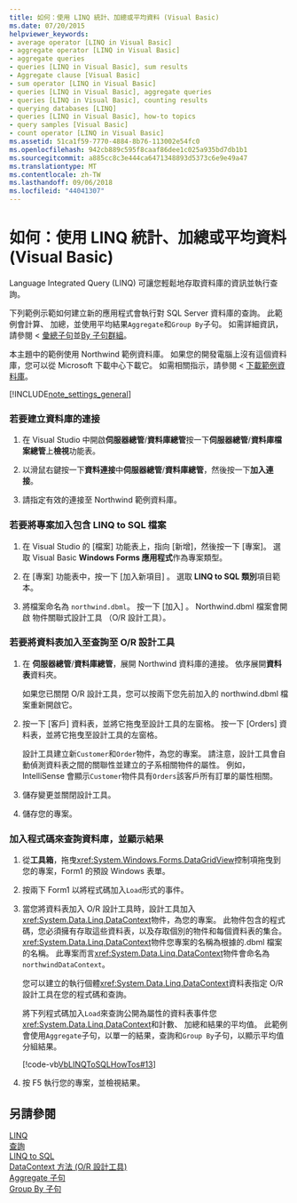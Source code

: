 ```yaml
---
title: 如何：使用 LINQ 統計、加總或平均資料 (Visual Basic)
ms.date: 07/20/2015
helpviewer_keywords:
- average operator [LINQ in Visual Basic]
- aggregate operator [LINQ in Visual Basic]
- aggregate queries
- queries [LINQ in Visual Basic], sum results
- Aggregate clause [Visual Basic]
- sum operator [LINQ in Visual Basic]
- queries [LINQ in Visual Basic], aggregate queries
- queries [LINQ in Visual Basic], counting results
- querying databases [LINQ]
- queries [LINQ in Visual Basic], how-to topics
- query samples [Visual Basic]
- count operator [LINQ in Visual Basic]
ms.assetid: 51ca1f59-7770-4884-8b76-113002e54fc0
ms.openlocfilehash: 942cb889c595f8caaf86dee1c025a935bd7db1b1
ms.sourcegitcommit: a885cc8c3e444ca6471348893d5373c6e9e49a47
ms.translationtype: MT
ms.contentlocale: zh-TW
ms.lasthandoff: 09/06/2018
ms.locfileid: "44041307"
---
```

# <a name="how-to-count-sum-or-average-data-by-using-linq-visual-basic"></a>如何：使用 LINQ 統計、加總或平均資料 (Visual Basic)
Language Integrated Query (LINQ) 可讓您輕鬆地存取資料庫的資訊並執行查詢。  
  
 下列範例示範如何建立新的應用程式會執行對 SQL Server 資料庫的查詢。 此範例會計算、 加總，並使用平均結果`Aggregate`和`Group By`子句。 如需詳細資訊，請參閱 <<c0> [ 彙總子句](../../../../visual-basic/language-reference/queries/aggregate-clause.md)並[By 子句群組](../../../../visual-basic/language-reference/queries/group-by-clause.md)。  
  
 本主題中的範例使用 Northwind 範例資料庫。 如果您的開發電腦上沒有這個資料庫，您可以從 Microsoft 下載中心下載它。 如需相關指示，請參閱 <<c0> [ 下載範例資料庫](../../../../framework/data/adonet/sql/linq/downloading-sample-databases.md)。  
  
[!INCLUDE[note_settings_general](~/includes/note-settings-general-md.md)]  
  
### <a name="to-create-a-connection-to-a-database"></a>若要建立資料庫的連接  
  
1.  在 Visual Studio 中開啟**伺服器總管**/**資料庫總管**按一下**伺服器總管**/**資料庫檔案總管**上**檢視**功能表。  
  
2.  以滑鼠右鍵按一下**資料連接**中**伺服器總管**/**資料庫總管**，然後按一下**加入連接**。  
  
3.  請指定有效的連接至 Northwind 範例資料庫。  
  
### <a name="to-add-a-project-that-contains-a-linq-to-sql-file"></a>若要將專案加入包含 LINQ to SQL 檔案  
  
1.  在 Visual Studio 的 [檔案] 功能表上，指向 [新增]，然後按一下 [專案]。 選取 Visual Basic **Windows Forms 應用程式**作為專案類型。  
  
2.  在 [專案]  功能表中，按一下 [加入新項目] 。 選取  **LINQ to SQL 類別**項目範本。  
  
3.  將檔案命名為 `northwind.dbml`。 按一下 [加入] 。 Northwind.dbml 檔案會開啟 物件關聯式設計工具 （O/R 設計工具）。  
  
### <a name="to-add-tables-to-query-to-the-or-designer"></a>若要將資料表加入至查詢至 O/R 設計工具  
  
1.  在 **伺服器總管**/**資料庫總管**，展開 Northwind 資料庫的連接。 依序展開**資料表**資料夾。  
  
     如果您已關閉 O/R 設計工具，您可以按兩下您先前加入的 northwind.dbml 檔案重新開啟它。  
  
2.  按一下 [客戶] 資料表，並將它拖曳至設計工具的左窗格。 按一下 [Orders] 資料表，並將它拖曳至設計工具的左窗格。  
  
     設計工具建立新`Customer`和`Order`物件，為您的專案。 請注意，設計工具會自動偵測資料表之間的關聯性並建立的子系相關物件的屬性。 例如，IntelliSense 會顯示`Customer`物件具有`Orders`該客戶所有訂單的屬性相關。  
  
3.  儲存變更並關閉設計工具。  
  
4.  儲存您的專案。  
  
### <a name="to-add-code-to-query-the-database-and-display-the-results"></a>加入程式碼來查詢資料庫，並顯示結果  
  
1.  從**工具箱**，拖曳<xref:System.Windows.Forms.DataGridView>控制項拖曳到您的專案，Form1 的預設 Windows 表單。  
  
2.  按兩下 Form1 以將程式碼加入`Load`形式的事件。  
  
3.  當您將資料表加入 O/R 設計工具時，設計工具加入<xref:System.Data.Linq.DataContext>物件，為您的專案。 此物件包含的程式碼，您必須擁有存取這些資料表，以及存取個別的物件和每個資料表的集合。 <xref:System.Data.Linq.DataContext>物件您專案的名稱為根據的.dbml 檔案的名稱。 此專案而言<xref:System.Data.Linq.DataContext>物件會命名為`northwindDataContext`。  
  
     您可以建立的執行個體<xref:System.Data.Linq.DataContext>資料表指定 O/R 設計工具在您的程式碼和查詢。  
  
     將下列程式碼加入`Load`來查詢公開為屬性的資料表事件您<xref:System.Data.Linq.DataContext>和計數、 加總和結果的平均值。 此範例會使用`Aggregate`子句，以單一的結果，查詢和`Group By`子句，以顯示平均值分組結果。  
  
     [!code-vb[VbLINQToSQLHowTos#13](../../../../visual-basic/programming-guide/language-features/linq/codesnippet/VisualBasic/how-to-count-sum-or-average-data-by-using-linq_1.vb)]  
  
4.  按 F5 執行您的專案，並檢視結果。  
  
## <a name="see-also"></a>另請參閱  
 [LINQ](../../../../visual-basic/programming-guide/language-features/linq/index.md)  
 [查詢](../../../../visual-basic/language-reference/queries/index.md)  
 [LINQ to SQL](../../../../framework/data/adonet/sql/linq/index.md)  
 [DataContext 方法 (O/R 設計工具)](/visualstudio/data-tools/datacontext-methods-o-r-designer)  
 [Aggregate 子句](../../../../visual-basic/language-reference/queries/aggregate-clause.md)  
 [Group By 子句](../../../../visual-basic/language-reference/queries/group-by-clause.md)
